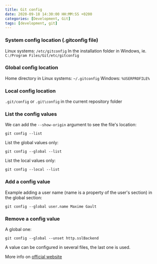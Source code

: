 ```yaml
---
title: Git config
date: 2020-09-18 14:30:00 HH:MM:SS +0200
categories: [Development, Git]
tags: [development, git]
---
```


### System config location (.gitconfig file)

Linux systems: `/etc/gitconfig`
In the installation folder in Windows, ie. `C:/Program Files/Git/etc/gitconfig`

### Global config location

Home directory in Linux systems: `~/.gitconfig`
Windows: `%USERPROFILE%`

### Local config location

`.git/config` or `.git\config` in the current repository folder

### List the config values

We can add the `--show-origin` argument to see the file's location:

```shell
git config --list
```

List the global values only:

```shell
git config --global --list
```

List the local values only:

```shell
git config --local --list
```

### Add a config value

Example adding a user name (name is a property of the user's section) in the global section:

```shell
git config --global user.name Maxime Gault
```

### Remove a config value

A global one:

```shell
git config --global --unset http.sslBackend
```

A value can be configured in several files, the last one is used.

More info on [official website](https://git-scm.com/book/en/v2/Customizing-Git-Git-Configuration)